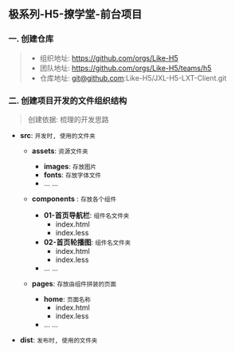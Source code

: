 ## 极系列-H5-撩学堂-前台项目

### 一. 创建仓库
> - 组织地址: https://github.com/orgs/Like-H5
> - 团队地址: https://github.com/orgs/Like-H5/teams/h5
> - 仓库地址: git@github.com:Like-H5/JXL-H5-LXT-Client.git


### 二. 创建项目开发的文件组织结构
> 创建依据: 梳理的开发思路

- **src**: `开发时, 使用的文件夹`
    - **assets**: `资源文件夹`
        - **images**: `存放图片`
        - **fonts**: `存放字体文件`
        - ... ...
        
    - **components** : `存放各个组件`
        - **01-首页导航栏**: `组件名文件夹`
            - index.html
            - index.less
        - **02-首页轮播图**: `组件名文件夹`
            - index.html
            - index.less
        - ... ...
            
    - **pages**: `存放由组件拼装的页面`
        - **home**: `页面名称`
            - index.html
            - index.less
        - ... ...

- **dist**: `发布时, 使用的文件夹`

